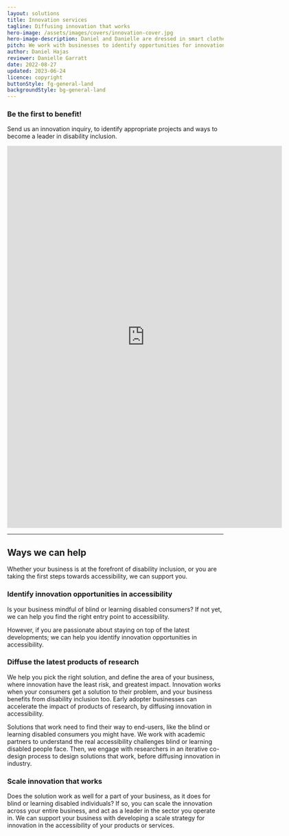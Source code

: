 ```yaml
---
layout: solutions
title: Innovation services
tagline: Diffusing innovation that works
hero-image: /assets/images/covers/innovation-cover.jpg
hero-image-description: Daniel and Danielle are dressed in smart clothes in an outdoor setting, in front of a board that says 'University Industry Innovation network, Facilitating interaction and creating cooperation'.
pitch: We work with businesses to identify opportunities for innovation in accessibility, diffuse the latest research and development outputs, and scale solutions that work for blind or learning disabled people.
author: Daniel Hajas
reviewer: Danielle Garratt
date: 2022-08-27
updated: 2023-06-24
licence: copyright
buttonStyle: fg-general-land
backgroundStyle: bg-general-land
---
```


### Be the first to benefit!

Send us an innovation inquiry, to identify appropriate projects and ways to become a leader in disability inclusion.

<div class="iframe-container">
<iframe class="responsive-iframe" title="Innovation inquiries" src="https://docs.google.com/forms/d/e/1FAIpQLScs1OZtfHGbq9dTNNst_DYlV8HL-Pahw3Kebs67qsS1zeLyTw/viewform?embedded=true" width="640" height="890" frameborder="0" marginheight="0" marginwidth="0">Loading…</iframe></div>

---

## Ways we can help

Whether your business is at the forefront of disability inclusion, or you are taking the first steps towards accessibility, we can support you.

### Identify innovation opportunities in accessibility

Is your business mindful of blind or learning disabled consumers?
If not yet, we can help you find the right entry point to accessibility.

However, if you are passionate about staying on top of the latest developments;
we can help you identify innovation opportunities in accessibility.

### Diffuse the latest products of research

We help you pick the right solution, and define the area of your business, where innovation have the least risk, and greatest impact.
Innovation works when your consumers get a solution to their problem, and your business benefits from disability inclusion too.
Early adopter businesses can accelerate the impact of products of research, by diffusing innovation in accessibility.

Solutions that work need to find their way to end-users, like the blind or learning disabled consumers you might have.
We work with academic partners to understand the real accessibility challenges blind or learning disabled people face.
Then, we engage with researchers in an iterative co-design process to design solutions that work, before diffusing innovation in industry.

### Scale innovation that works

Does the solution work as well for a part of your business, as it does for blind or learning disabled individuals?
If so, you can scale the innovation across your entire business, and act as a leader in the sector you operate in.
We can support your business with developing a scale strategy for innovation in the accessibility of your products or services.